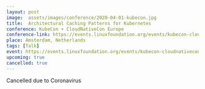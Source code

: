 ```yaml
---
layout: post
image:  assets/images/conference/2020-04-01-kubecon.jpg
title:  Architectural Caching Patterns for Kubernetes
conference: KubeCon + CloudNativeCon Europe
conference-link: https://events.linuxfoundation.org/events/kubecon-cloudnativecon-europe-2020/
place: Amsterdam, Netherlands
tags: [Talk]
event: https://events.linuxfoundation.org/events/kubecon-cloudnativecon-europe-2020/
upcoming: true
cancelled: true
---
```


Cancelled due to Coronavirus
